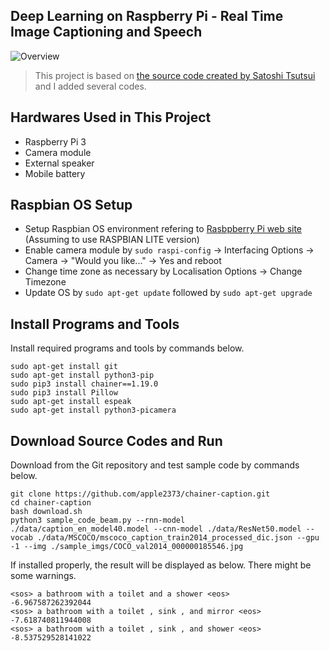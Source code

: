 Deep Learning on Raspberry Pi - Real Time Image Captioning and Speech
-------
![Overview](https://raw.githubusercontent.com/yoshihiroo/programming-workshop/master/image_captioning_and_speech/figure/WS000000.JPG)

>This project is based on [the source code created by Satoshi Tsutsui](https://github.com/apple2373/chainer_caption_generation) and I added several codes.

Hardwares Used in This Project
-------
* Raspberry Pi 3
* Camera module
* External speaker
* Mobile battery

Raspbian OS Setup
-------
* Setup Raspbian OS environment refering to [Rasbpberry Pi web site](https://www.raspberrypi.org/documentation/installation/installing-images/) (Assuming to use RASPBIAN LITE version)
* Enable camera module by `sudo raspi-config` -> Interfacing Options -> Camera -> "Would you like..." -> Yes and reboot
* Change time zone as necessary by Localisation Options -> Change Timezone
* Update OS by `sudo apt-get update` followed by `sudo apt-get upgrade`

Install Programs and Tools
-------
Install required programs and tools by commands below.
```
sudo apt-get install git
sudo apt-get install python3-pip
sudo pip3 install chainer==1.19.0
sudo pip3 install Pillow
sudo apt-get install espeak
sudo apt-get install python3-picamera
```

Download Source Codes and Run
-------
Download from the Git repository and test sample code by commands below.
```
git clone https://github.com/apple2373/chainer-caption.git
cd chainer-caption
bash download.sh
python3 sample_code_beam.py --rnn-model ./data/caption_en_model40.model --cnn-model ./data/ResNet50.model --vocab ./data/MSCOCO/mscoco_caption_train2014_processed_dic.json --gpu -1 --img ./sample_imgs/COCO_val2014_000000185546.jpg
```

If installed properly, the result will be displayed as below. There might be some warnings.

```
<sos> a bathroom with a toilet and a shower <eos>
-6.967587262392044
<sos> a bathroom with a toilet , sink , and mirror <eos>
-7.618740811944008
<sos> a bathroom with a toilet , sink , and shower <eos>
-8.537529528141022
```
  

